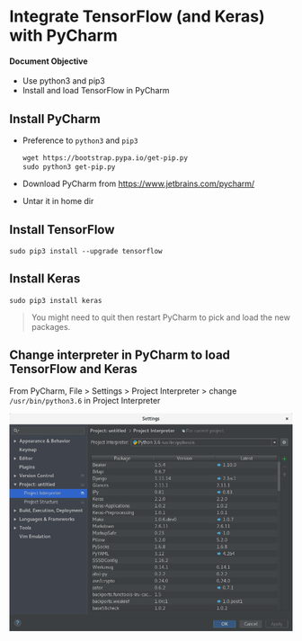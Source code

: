 # Integrate TensorFlow (and Keras) with PyCharm

#### Document Objective
- Use python3 and pip3
- Install and load TensorFlow in PyCharm

## Install PyCharm
- Preference to ```python3``` and ```pip3```
  ```
  wget https://bootstrap.pypa.io/get-pip.py
  sudo python3 get-pip.py
  ```

- Download PyCharm from https://www.jetbrains.com/pycharm/
- Untar it in home dir

## Install TensorFlow
```
sudo pip3 install --upgrade tensorflow
```

## Install Keras
```
sudo pip3 install keras
```

> You might need to quit then restart PyCharm to pick and load the new packages.

## Change interpreter in PyCharm to load TensorFlow and Keras
From PyCharm, File > Settings > Project Interpreter > change ```/usr/bin/python3.6``` in Project Interpreter

<img src="../imgs/20180723_pycharm_interpreter.png" width="700px">
